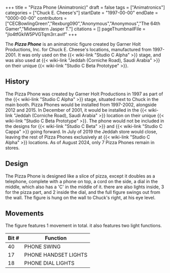 +++
title = "Pizza Phone (Animatronic)"
draft = false
tags = ["Animatronics"]
categories = ["Chuck E. Cheese's"]
startDate = "1997-00-00"
endDate = "0000-00-00"
contributors = ["CECBowlingGreen","Rexburg090","Anonymous","Anonymous","The 64th Gamer","Midwestern Jasper T."]
citations = []
pageThumbnailFile = "jIo4tfGkIW5PVGTqm3rr.avif"
+++

The ***Pizza Phone*** is an animatronic figure created by Garner Holt Productions, Inc. for Chuck E. Cheese's locations, manufactured from 1997-2001. It was only used on the {{< wiki-link "Studio C Alpha" >}} stage, and was also used at {{< wiki-link "Jeddah (Corniche Road), Saudi Arabia" >}} on their unique {{< wiki-link "Studio C Beta Prototype" >}}.

## History

The Pizza Phone was created by Garner Holt Productions in 1997 as part of the {{< wiki-link "Studio C Alpha" >}} stage, situated next to Chuck in the main booth. Pizza Phones would be installed from 1997-2002, alongside 2012 and 2015. In December of 2001, it would be installed in the {{< wiki-link "Jeddah (Corniche Road), Saudi Arabia" >}} location on their unique {{< wiki-link "Studio C Beta Prototype" >}}. The phone would not be included in the designs for {{< wiki-link "Studio C Beta" >}} and {{< wiki-link "Studio C Cappa" >}} going forward. In July of 2019 the Jeddah store would close, leaving the rest of Pizza Phones exclusively at {{< wiki-link "Studio C Alpha" >}} locations. As of August 2024, only 7 Pizza Phones remain in stores.

## Design

The Pizza Phone is designed like a slice of pizza, except it doubles as a telephone, complete with a phone on top, a cord on the side, a dial in the middle, which also has a 'C' in the middle of it. there are also lights inside, 3 for the pizza part, and 2 inside the dial, and the full figure swings out from the wall. The figure is hung on the wall to Chuck's right, at his eye level.

## Movements

The figure features 1 movement in total. it also features two light functions.

| Bit # | Function             |
|-------|----------------------|
| 40    | PHONE SWING          |
| 17    | PHONE HANDSET LIGHTS |
| 18    | PHONE DIAL LIGHTS    |